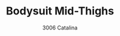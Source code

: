 ---
layout: product
title: Bodysuit Mid-Thighs
subtitle: 3006 Catalina
price: '38.00'
feature_image: 
  - /neopower-net/3006-front.png
  - /neopower-net/3006-side.png
categories: 
  - The Upgraders
  - Tummy & Waist
  - Back Support
  - Rear & Hips
  - Thighs & Legs
  - Full Body
  - Daily Use
  - Post Surgical
  - Postpartum
  - Body Shapers
  - Side Hook Eye & Zipper
---